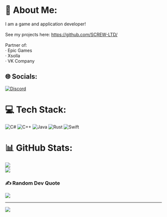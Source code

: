 # 👀 About Me:
I am a game and application developer!<br><br>See my projects here: https://github.com/SCREW-LTD/<br><br>Partner of:<br>· Epic Games<br>· Xsolla<br>· VK Company


## 🌐 Socials:
[![Discord](https://img.shields.io/badge/Discord-%237289DA.svg?logo=discord&logoColor=white)](https://discord.gg/https://screwltd.com/discord/) 

# 💻 Tech Stack:
![C#](https://img.shields.io/badge/c%23-%23239120.svg?style=for-the-badge&logo=c-sharp&logoColor=white) ![C++](https://img.shields.io/badge/c++-%2300599C.svg?style=for-the-badge&logo=c%2B%2B&logoColor=white) ![Java](https://img.shields.io/badge/java-%23ED8B00.svg?style=for-the-badge&logo=java&logoColor=white) ![Rust](https://img.shields.io/badge/rust-%23000000.svg?style=for-the-badge&logo=rust&logoColor=white) ![Swift](https://img.shields.io/badge/swift-F54A2A?style=for-the-badge&logo=swift&logoColor=white)
# 📊 GitHub Stats:
![](https://github-readme-stats.vercel.app/api?username=moonway-dev&theme=radical&hide_border=false&include_all_commits=true&count_private=true)<br/>
![](https://github-readme-streak-stats.herokuapp.com/?user=moonway-dev&theme=radical&hide_border=false)<br/>

### ✍️ Random Dev Quote
![](https://quotes-github-readme.vercel.app/api?type=horizontal&theme=radical)

---
[![](https://visitcount.itsvg.in/api?id=moonway-dev&icon=0&color=3)](https://visitcount.itsvg.in)

<!-- Proudly created with GPRM ( https://gprm.itsvg.in ) -->
